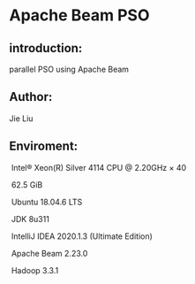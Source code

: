 # Apache Beam PSO

## introduction:

parallel PSO using  Apache Beam

## Author:

 Jie Liu

## Enviroment:

​	Intel® Xeon(R) Silver 4114 CPU @ 2.20GHz × 40 

​	62.5 GiB 

​	Ubuntu 18.04.6 LTS

​	JDK 8u311

​	IntelliJ IDEA 2020.1.3 (Ultimate Edition)

​	Apache Beam 2.23.0

​	Hadoop 3.3.1
